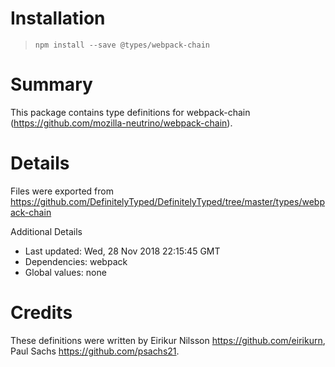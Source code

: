 # Installation
> `npm install --save @types/webpack-chain`

# Summary
This package contains type definitions for webpack-chain (https://github.com/mozilla-neutrino/webpack-chain).

# Details
Files were exported from https://github.com/DefinitelyTyped/DefinitelyTyped/tree/master/types/webpack-chain

Additional Details
 * Last updated: Wed, 28 Nov 2018 22:15:45 GMT
 * Dependencies: webpack
 * Global values: none

# Credits
These definitions were written by Eirikur Nilsson <https://github.com/eirikurn>, Paul Sachs <https://github.com/psachs21>.
